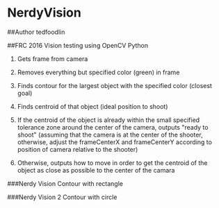 # NerdyVision

##Author 
tedfoodlin



##FRC 2016 Vision testing using OpenCV Python

1. Gets frame from camera

2. Removes everything but specified color (green) in frame

3. Finds contour for the largest object with the specified color (closest goal)

4. Finds centroid of that object (ideal position to shoot)

5. If the centroid of the object is already within the small specified tolerance zone around the center of the camera, outputs "ready to shoot" (assuming that the camera is at the center of the shooter, otherwise, adjust the frameCenterX and frameCenterY according to position of camera relative to the shooter)

6. Otherwise, outputs how to move in order to get the centroid of the object as close as possible to the center of the camara 

###Nerdy Vision
Contour with rectangle

###Nerdy Vision 2
Contour with circle

